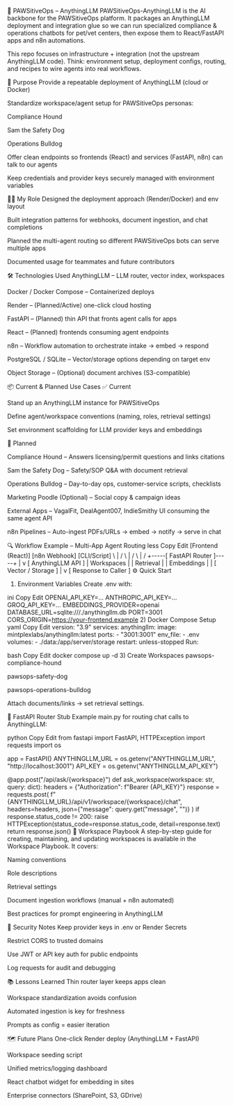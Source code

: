 🐾 PAWSitiveOps – AnythingLLM
PAWSitiveOps-AnythingLLM is the AI backbone for the PAWSitiveOps platform.
It packages an AnythingLLM deployment and integration glue so we can run specialized compliance & operations chatbots for pet/vet centers, then expose them to React/FastAPI apps and n8n automations.

This repo focuses on infrastructure + integration (not the upstream AnythingLLM code).
Think: environment setup, deployment configs, routing, and recipes to wire agents into real workflows.

🎯 Purpose
Provide a repeatable deployment of AnythingLLM (cloud or Docker)

Standardize workspace/agent setup for PAWSitiveOps personas:

Compliance Hound

Sam the Safety Dog

Operations Bulldog

Offer clean endpoints so frontends (React) and services (FastAPI, n8n) can talk to our agents

Keep credentials and provider keys securely managed with environment variables

👨‍💻 My Role
Designed the deployment approach (Render/Docker) and env layout

Built integration patterns for webhooks, document ingestion, and chat completions

Planned the multi-agent routing so different PAWSitiveOps bots can serve multiple apps

Documented usage for teammates and future contributors

🛠️ Technologies Used
AnythingLLM – LLM router, vector index, workspaces

Docker / Docker Compose – Containerized deploys

Render – (Planned/Active) one-click cloud hosting

FastAPI – (Planned) thin API that fronts agent calls for apps

React – (Planned) frontends consuming agent endpoints

n8n – Workflow automation to orchestrate intake → embed → respond

PostgreSQL / SQLite – Vector/storage options depending on target env

Object Storage – (Optional) document archives (S3-compatible)

📦 Current & Planned Use Cases
✅ Current

Stand up an AnythingLLM instance for PAWSitiveOps

Define agent/workspace conventions (naming, roles, retrieval settings)

Set environment scaffolding for LLM provider keys and embeddings

🚀 Planned

Compliance Hound – Answers licensing/permit questions and links citations

Sam the Safety Dog – Safety/SOP Q&A with document retrieval

Operations Bulldog – Day-to-day ops, customer-service scripts, checklists

Marketing Poodle (Optional) – Social copy & campaign ideas

External Apps – VagalFit, DealAgent007, IndieSmithy UI consuming the same agent API

n8n Pipelines – Auto-ingest PDFs/URLs → embed → notify → serve in chat

🔍 Workflow Example – Multi-App Agent Routing
less
Copy
Edit
[Frontend (React)]  [n8n Webhook]  [CLI/Script]
        \              |               /
         \             |              /
          \            |             /
           +-----[ FastAPI Router ]-----+
                         |
                         v
                [ AnythingLLM API ]
                 |   Workspaces   |
                 |   Retrieval    |
                 |   Embeddings   |
                         |
                [ Vector / Storage ]
                         |
                         v
               [ Response to Caller ]
⚙️ Quick Start
1) Environment Variables
Create .env with:

ini
Copy
Edit
OPENAI_API_KEY=...
ANTHROPIC_API_KEY=...
GROQ_API_KEY=...
EMBEDDINGS_PROVIDER=openai
DATABASE_URL=sqlite:///./anythingllm.db
PORT=3001
CORS_ORIGIN=https://your-frontend.example
2) Docker Compose Setup
yaml
Copy
Edit
version: "3.9"
services:
  anythingllm:
    image: mintplexlabs/anythingllm:latest
    ports:
      - "3001:3001"
    env_file:
      - .env
    volumes:
      - ./data:/app/server/storage
    restart: unless-stopped
Run:

bash
Copy
Edit
docker compose up -d
3) Create Workspaces
pawsops-compliance-hound

pawsops-safety-dog

pawsops-operations-bulldog

Attach documents/links → set retrieval settings.

🐍 FastAPI Router Stub
Example main.py for routing chat calls to AnythingLLM:

python
Copy
Edit
from fastapi import FastAPI, HTTPException
import requests
import os

app = FastAPI()
ANYTHINGLLM_URL = os.getenv("ANYTHINGLLM_URL", "http://localhost:3001")
API_KEY = os.getenv("ANYTHINGLLM_API_KEY")

@app.post("/api/ask/{workspace}")
def ask_workspace(workspace: str, query: dict):
    headers = {"Authorization": f"Bearer {API_KEY}"}
    response = requests.post(
        f"{ANYTHINGLLM_URL}/api/v1/workspace/{workspace}/chat",
        headers=headers,
        json={"message": query.get("message", "")}
    )
    if response.status_code != 200:
        raise HTTPException(status_code=response.status_code, detail=response.text)
    return response.json()
📒 Workspace Playbook
A step-by-step guide for creating, maintaining, and updating workspaces is available in the Workspace Playbook.
It covers:

Naming conventions

Role descriptions

Retrieval settings

Document ingestion workflows (manual + n8n automated)

Best practices for prompt engineering in AnythingLLM

🔐 Security Notes
Keep provider keys in .env or Render Secrets

Restrict CORS to trusted domains

Use JWT or API key auth for public endpoints

Log requests for audit and debugging

📚 Lessons Learned
Thin router layer keeps apps clean

Workspace standardization avoids confusion

Automated ingestion is key for freshness

Prompts as config = easier iteration

🗺️ Future Plans
One-click Render deploy (AnythingLLM + FastAPI)

Workspace seeding script

Unified metrics/logging dashboard

React chatbot widget for embedding in sites

Enterprise connectors (SharePoint, S3, GDrive)
